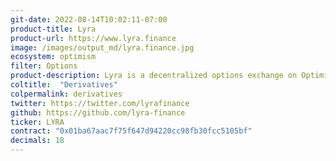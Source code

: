 ```yaml
---
git-date: 2022-08-14T10:02:11-07:00
product-title: Lyra
product-url: https://www.lyra.finance
image: /images/output_md/lyra.finance.jpg
ecosystem: optimism
filter: Options
product-description: Lyra is a decentralized options exchange on Optimistic Ethereum, giving traders access to crypto markets with low fees and subsecond transaction speeds.
coltitle:  "Derivatives"
colpermalink: derivatives
twitter: https://twitter.com/lyrafinance
github: https://github.com/lyra-finance
ticker: LYRA
contract: "0x01ba67aac7f75f647d94220cc98fb30fcc5105bf"
decimals: 18
---
```

